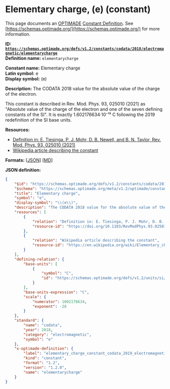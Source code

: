 # Elementary charge, \(e\) (constant)

This page documents an [OPTIMADE](https://www.optimade.org/) [Constant Definition](https://schemas.optimade.org/#definitions). See [https://schemas.optimade.org/](https://schemas.optimade.org/) for more information.

**ID: [`https://schemas.optimade.org/defs/v1.2/constants/codata/2018/electromagnetic/elementarycharge`](https://schemas.optimade.org/defs/v1.2/constants/codata/2018/electromagnetic/elementarycharge.md)**  
**Definition name:** `elementarycharge`

**Constant name:** Elementary charge  
**Latin symbol:** e  
**Display symbol:** \(e\)  
  
**Description:** The CODATA 2018 value for the absolute value of the charge of the electron.

This constant is described in Rev. Mod. Phys. 93, 025010 (2021) as "Absolute value of the charge of the electron and one of the seven defining constants of the SI".
It is exactly 1.602176634·10⁻¹⁹ C following the 2019 redefinition of the SI base units.

**Resources:**

- [Definition in: E. Tiesinga, P. J. Mohr, D. B. Newell, and B. N. Taylor, Rev. Mod. Phys. 93, 025010 (2021)](https://doi.org/10.1103/RevModPhys.93.025010)
- [Wikipedia article describing the constant](https://en.wikipedia.org/wiki/Elementary_charge)


**Formats:** [[JSON](elementarycharge.json)] [[MD](elementarycharge.md)]

**JSON definition:**

``` json
{
    "$id": "https://schemas.optimade.org/defs/v1.2/constants/codata/2018/electromagnetic/elementarycharge",
    "$schema": "https://schemas.optimade.org/meta/v1.2/optimade/constant_definition.json",
    "title": "Elementary charge",
    "symbol": "e",
    "display-symbol": "\\(e\\)",
    "description": "The CODATA 2018 value for the absolute value of the charge of the electron.\n\nThis constant is described in Rev. Mod. Phys. 93, 025010 (2021) as \"Absolute value of the charge of the electron and one of the seven defining constants of the SI\".\nIt is exactly 1.602176634\u00b710\u207b\u00b9\u2079 C following the 2019 redefinition of the SI base units.",
    "resources": [
        {
            "relation": "Definition in: E. Tiesinga, P. J. Mohr, D. B. Newell, and B. N. Taylor, Rev. Mod. Phys. 93, 025010 (2021)",
            "resource-id": "https://doi.org/10.1103/RevModPhys.93.025010"
        },
        {
            "relation": "Wikipedia article describing the constant",
            "resource-id": "https://en.wikipedia.org/wiki/Elementary_charge"
        }
    ],
    "defining-relation": {
        "base-units": [
            {
                "symbol": "C",
                "id": "https://schemas.optimade.org/defs/v1.2/units/si/2019/named/coulomb"
            }
        ],
        "base-units-expression": "C",
        "scale": {
            "numerator": 1602176634,
            "exponent": -28
        }
    },
    "standard": {
        "name": "codata",
        "year": 2018,
        "category": "electromagnetic",
        "symbol": "e"
    },
    "x-optimade-definition": {
        "label": "elementary_charge_constant_codata_2019_electromagnetic",
        "kind": "constant",
        "format": "1.2",
        "version": "1.2.0",
        "name": "elementarycharge"
    }
}
```